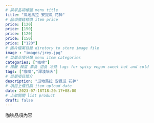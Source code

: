 ```yaml
---
# 菜單品項標題 menu title 
title: "瓜地馬拉 安提瓜 花神"
# 品項價錢標價 item price 
price: [120]
price: [150]
price: [120]
price: [150]
price: ["120"]
# 圖片檔案目錄 diretory to store image file
image : "images/jrey.jpg"
# 菜單品項分類 menu item categories 
categories: ["咖啡"]
# 標籤 辣度 素食 甜食 冷熱 tags for spicy vegan sweet hot and cold 
tags: ["咖啡","深淺培火"]
# 菜單項目簡介 
description: "瓜地馬拉 安提瓜 花神"
# 項目上傳日期 item upload date 
date: 2023-07-18T18:20:17+08:00
# 上架開關 list product 
draft: false
---
```


咖啡品項內容
